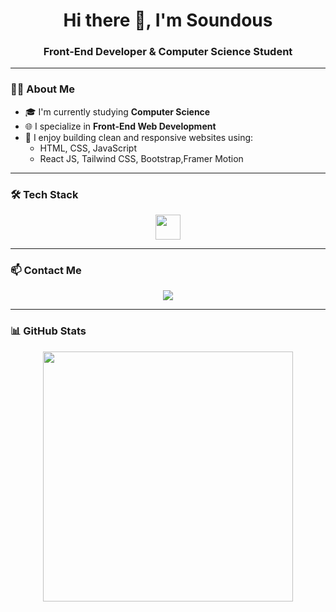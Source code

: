 <h1 align="center">Hi there 👋, I'm Soundous</h1>
<h3 align="center">Front-End Developer & Computer Science Student</h3>

---

### 👩‍💻 About Me

- 🎓 I'm currently studying **Computer Science**
- 🌐 I specialize in **Front-End Web Development**
- 🚀 I enjoy building clean and responsive websites using:
  - HTML, CSS, JavaScript
  - React JS, Tailwind CSS, Bootstrap,Framer Motion

---

### 🛠️ Tech Stack

<div align="center">
  <img src="https://skillicons.dev/icons?i=html,css,js,react,tailwind,bootstrap,github" height="40" />
</div>

---

### 📫 Contact Me

<div align="center">
  <a href="https://www.linkedin.com/in/soundous-benziadi-73339b284/" target="_blank">
    <img src="https://img.shields.io/badge/LinkedIn-blue?style=for-the-badge&logo=linkedin&logoColor=white" />
  </a>
</div>

---

### 📊 GitHub Stats

<div align="center">
  <img src="https://streak-stats.demolab.com?user=soundousbenziadi&theme=default&hide_border=false" width="400" />
</div>

